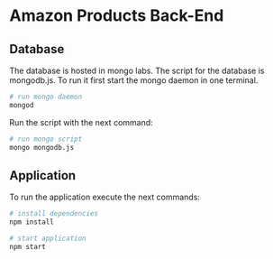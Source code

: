 # Amazon Products Back-End 

## Database

The database is hosted in mongo labs.
The script for the database is mongodb.js.
To run it first start the mongo daemon in one terminal.

```bash
# run mongo daemon
mongod
```
Run the script with the next command:

```bash
# run mongo script
mongo mongodb.js
```
## Application
To run the application execute the next commands:

```bash
# install dependencies
npm install

# start application
npm start
```




